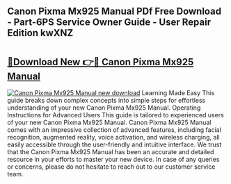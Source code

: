 ## Canon Pixma Mx925 Manual PDf Free Download - Part-6PS Service Owner Guide - User Repair Edition kwXNZ

# <h2><a href="http://cf14373.oget.top/?id=Canon+Pixma+Mx925+Manual">🔗Download New 👉🔴 Canon Pixma Mx925 Manual</a></h2>

[![Canon Pixma Mx925 Manual new download](https://i.imgur.com/5g1atiW.png)](http://cf14373.oget.top/?id=Canon+Pixma+Mx925+Manual)
Learning Made Easy This guide breaks down complex concepts into simple steps for effortless understanding of your new Canon Pixma Mx925 Manual. Operating Instructions for Advanced Users This guide is tailored to experienced users of your new Canon Pixma Mx925 Manual. Canon Pixma Mx925 Manual comes with an impressive collection of advanced features, including facial recognition, augmented reality, voice activation, and wireless charging, all easily accessible through the user-friendly and intuitive interface. We trust that the Canon Pixma Mx925 Manual has been an accurate and detailed resource in your efforts to master your new device. In case of any queries or concerns, please do not hesitate to reach out to our customer service team.
